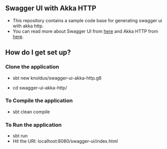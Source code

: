 ## Swagger UI with Akka HTTP ##

* This repository contains a sample code base for generating swagger ui with akka http.
* You can read more about Swagger UI from [here](https://swagger.io/) and Akka HTTP from [here](https://doc.akka.io/docs/akka-http/current/). 

## How do I get set up? ##

### Clone the application ###

* sbt new knoldus/swagger-ui-akka-http.g8
  
* cd swagger-ui-akka-http/

### To Compile the application ###

* sbt clean compile

### To Run the application ###

* sbt run
* Hit the URI: localhost:8080/swagger-ui/index.html




